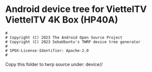 # Android device tree for ViettelTV ViettelTV 4K Box (HP40A)

```
#
# Copyright (C) 2023 The Android Open Source Project
# Copyright (C) 2023 SebaUbuntu's TWRP device tree generator
#
# SPDX-License-Identifier: Apache-2.0
#
```
Copy this folder to twrp source under: device/<vendor>/<devicename>
